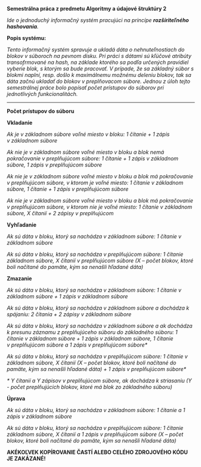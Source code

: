 **Semestrálna práca z predmetu Algoritmy a údajové štruktúry 2**

_Ide o jednoduchý informačný systém pracujúci na princípe **rozšíriteľného hashovania**._


**Popis systému:**

_Tento informačný systém spravuje a ukladá dáta o nehnuteľnostiach do blokov v súboroch na pevnom disku. Pri práci s dátami sú kľúčové atribúty transofrmované na hash, na základe ktorého sa podľa určených pravidiel vyberie blok, s ktorým sa bude pracovať. V prípade, že sa základný súbor s blokmi naplní, resp. došlo k maximálnemu možnému deleniu blokov, tak sa dáta začnú ukladať do blokov v preplňovacom súbore. Jednou z úloh tejto semestrálnej práce bolo popísať počet prístupov do súborov pri jednotlivých funkcionalitách._

-------------------

**Počet prístupov do súboru**

**Vkladanie**

_Ak je v základnom súbore voľné miesto v bloku: 1 čítanie + 1 zápis v základnom súbore_

_Ak nie je v základnom súbore voľné miesto v bloku a blok nemá pokračovanie v preplňujúcom súbore: 1 čítanie + 1 zápis v základnom súbore, 1 zápis v preplňujúcom súbore_

_Ak nie je v základnom súbore voľné miesto v bloku a blok má pokračovanie v preplňujúcom súbore, v ktorom je voľné miesto: 1 čítanie v základnom súbore, 1 čítanie + 1 zápis v preplňujúcom súbore_

_Ak nie je v základnom súbore voľné miesto v bloku a blok má pokračovanie v preplňujúcom súbore, v ktorom nie je voľné miesto: 1 čítanie v základnom súbore, X čítanií + 2 zápisy v preplňujúcom_

**Vyhľadanie**

_Ak sú dáta v bloku, ktorý sa nachádza v základnom súbore: 1 čítanie v základnom súbore_

_Ak sú dáta v bloku, ktorý sa nachádza v preplňujúcom súbore: 1 čítanie základnom súbore, X čítanií v preplňujúcom súbore (X – počet blokov, ktoré boli načítané do pamäte, kým sa nenašli hľadané dáta)_

**Zmazanie**

_Ak sú dáta v bloku, ktorý sa nachádza v základnom súbore: 1 čítanie v základnom súbore + 1 zápis v základnom súbore_

_Ak sú dáta v bloku, ktorý sa nachádza v základnom súbore a dochádza k spájaniu: 2 čítania + 2 zápisy v základnom súbore_

_Ak sú dáta v bloku, ktorý sa nachádza v základnom súbore a ak dochádza k presunu záznamu z preplňujúceho súboru do základného súboru: 1 čítanie v základnom súbore + 1 zápis v základnom súbore, 1 čítanie v preplňujúcom súbore a 1 zápis v preplňujúcom súbore*_

_Ak sú dáta v bloku, ktorý sa nachádza v preplňujúcom súbore: 1 čítanie v základnom súbore, X čítanií (X – počet blokov, ktoré boli načítané do pamäte, kým sa nenašli hľadané dáta) + 1 zápis v preplňujúcom súbore*_

_* Y čítanií a Y zápisov v preplňujúcom súbore, ak dochádza k striasaniu (Y - počet preplňujúcich blokov, ktoré má blok zo základného súboru)_

**Úprava**

_Ak sú dáta v bloku, ktorý sa nachádza v základnom súbore: 1 čítanie a 1 zápis v základnom súbore_

_Ak sú dáta v bloku, ktorý sa nachádza v preplňujúcom súbore: 1 čítanie základnom súbore, X čítanií a 1 zápis v preplňujúcom súbore (X – počet blokov, ktoré boli načítané do pamäte, kým sa nenašli hľadané dáta)_

**AKÉKOĽVEK KOPÍROVANIE ČASTÍ ALEBO CELÉHO ZDROJOVÉHO KÓDU JE ZAKÁZANÉ!**
